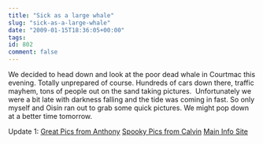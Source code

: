 ```yaml
---
title: "Sick as a large whale"
slug: "sick-as-a-large-whale"
date: "2009-01-15T18:36:05+00:00"
tags:
id: 802
comment: false
---
```


We decided to head down and look at the poor dead whale in Courtmac this evening. Totally unprepared of course. Hundreds of cars down there, traffic mayhem, tons of people out on the sand taking pictures.  Unfortunately we were a bit late with darkness falling and the tide was coming in fast. So only myself and Oisín ran out to grab some quick pictures. We might pop down at a better time tomorrow.

Update 1:
[Great Pics from Anthony](http://www.ummera.com/wordpress/?p=205)
[Spooky Pics from Calvin](http://blog.cjwriting.com/2009/01/16/stranded-fin-whale-dies-in-courtmacsherry-west-cork/)
[Main Info Site](http://www.iwdg.ie/article.asp?id=2204)

<object width="425" height="344"><param name="movie" value="http://www.youtube.com/v/hYWEq2UPEgQ&hl=en&fs=1"></param><param name="allowFullScreen" value="true"></param><param name="allowscriptaccess" value="always"></param><embed src="http://www.youtube.com/v/hYWEq2UPEgQ&hl=en&fs=1" type="application/x-shockwave-flash" allowscriptaccess="always" allowfullscreen="true" width="425" height="344"></embed></object>
